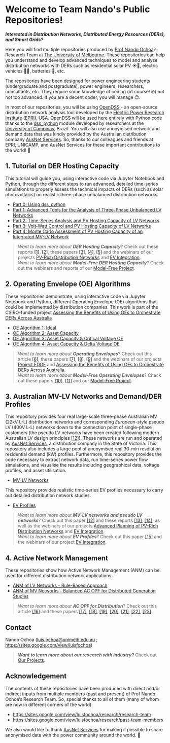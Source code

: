 # Welcome to Team Nando's Public Repositories!

***Interested in Distribution Networks, Distributed Energy Resources (DERs), and Smart Grids?***

Here you will find multiple repositories produced by [Prof Nando Ochoa](https://sites.google.com/view/luisfochoa)’s Research Team at [The University of Melbourne](https://electrical.eng.unimelb.edu.au/power-energy). These repositories can help you understand and develop advanced techniques to model and analyse distribution networks with DERs such as residential solar PV ☀️🏡, electric vehicles 🔌🚗, batteries 🔋, etc.

The repositories have been designed for power engineering students (undergraduate and postgraduate), power engineers, researchers, consultants, etc. They require some knowledge of coding (of course! 🤓) but not too advanced. If you are a decent coder, you will manage 😉.

In most of our repositories, you will be using [OpenDSS](https://www.epri.com/pages/sa/opendss) - an open-source distribution network analysis tool developed by the [Electric Power Research Institute (EPRI)](https://www.epri.com/), USA. OpenDSS will be used here entirely with Python code thanks to the [dss_python](https://github.com/dss-extensions/dss_python) module developed by researchers at the [University of Campinas](https://www.unicamp.br/unicamp/), Brazil. You will also use anonymised network and demand data that was kindly provided by the Australian distribution company [AusNet Services](https://www.ausnetservices.com.au/). So, thanks to our colleagues and friends at EPRI, UNICAMP, and AusNet Services for these important contributions to the world! 🙏

## 1. Tutorial on DER Hosting Capacity
This tutorial will guide you, using interactive code via Jupyter Notebook and Python, through the different steps to run advanced, detailed time-series simulations to properly assess the technical impacts of DERs (such as solar photovoltaics) on realistic three-phase unbalanced distribution networks.
- [Part 0: Using dss_python](https://github.com/Team-Nando/Tutorial-DERHostingCapacity-0-dss_python)
- [Part 1: Advanced Tools for the Analysis of Three-Phase Unbalanced LV Networks](https://github.com/Team-Nando/Tutorial-DERHostingCapacity-1-AdvancedTools_LV)
- [Part 2: Time-Series Analysis and PV Hosting Capacity of LV Networks](https://github.com/Team-Nando/Tutorial-DERHostingCapacity-2-TimeSeries_LV)
- [Part 3: Volt-Watt Control and PV Hosting Capacity of LV Networks](https://github.com/Team-Nando/Tutorial-DERHostingCapacity-3-VoltWatt_LV)
- [Part 4: Monte Carlo Assessment of PV Hosting Capacity of an Integrated MV-LV Network](https://github.com/Team-Nando/Tutorial-DERHostingCapacity-4-MonteCarlo_MV-LV)

> *Want to learn more about **DER Hosting Capacity***? Check out these reports [[1]](https://www.researchgate.net/publication/349312771_Deliverable_6_Consolidation_of_Findings_Final_Report), [[2]](https://www.researchgate.net/publication/360887067_Milestone_8_EV_Management_and_Time-of-Use_Tariff_Profiles), these papers [[3]](https://www.researchgate.net/publication/282539912_Probabilistic_impact_assessment_of_low_carbon_technologies_in_LV_distribution_systems), [[4]](https://www.researchgate.net/publication/362559464_Recommendations_for_the_Planning_of_PV-Rich_Distribution_Networks_An_Australian_Case_Study), [[5]](https://www.researchgate.net/publication/362243134_Assessing_the_EV_Hosting_Capacity_of_Australian_Urban_and_Rural_MV-LV_Networks) and the webinars of our projects [PV-Rich Distribution Networks](https://electrical.eng.unimelb.edu.au/power-energy/projects/project-edge) and [EV Integration](https://electrical.eng.unimelb.edu.au/power-energy/projects/ev-integration).<br>
> *Want to learn more about **Model-Free DER Hosting Capacity***? Check out the webinars and reports of our [Model-Free Project](https://electrical.eng.unimelb.edu.au/power-energy/projects/model-free-operating-envelopes).<br>

## 2. Operating Envelope (OE) Algorithms
These repositories demonstrate, using interactive code via Jupyter Notebook and Python, different Operating Envelope (OE) algorithms that could be implemented by distribution companies. This work is part of the CSIRO-funded project [Assessing the Benefits of Using OEs to Orchestrate DERs Across Australia](https://electrical.eng.unimelb.edu.au/power-energy/projects/assessing-the-benefits-of-OEs-across-Australia)
- [OE Algorithm 1: Ideal](https://github.com/Team-Nando/OE1-Ideal)
- [OE Algorithm 2: Asset Capacity](https://github.com/Team-Nando/OE2-Asset_Capacity)
- [OE Algorithm 3: Asset Capacity & Critical Voltage OE](https://github.com/Team-Nando/OE3-Asset_Capacity_Critical_V)
- [OE Algorithm 4: Asset Capacity & Delta Voltage OE](https://github.com/Team-Nando/OE4-Asset_Capacity_Delta_V)

> *Want to learn more about **Operating Envelopes***? Check out this article [[6]](https://www.nxtbook.com/nxtbooks/pes/powerenergy_070821/index.php#/p/52), these papers [[7]](https://www.researchgate.net/publication/351196031_Ensuring_Distribution_Network_Integrity_Using_Dynamic_Operating_Limits_for_Prosumers), [[8]](https://www.researchgate.net/publication/361412635_Using_OPF-Based_Operating_Envelopes_to_Facilitate_Residential_DER_Services), [[9]](https://www.researchgate.net/publication/371686444_Assessing_the_Pros_and_Cons_of_Different_Operating_Envelope_Implementations_Across_Australia) and the webinars of our projects [Project EDGE](https://electrical.eng.unimelb.edu.au/power-energy/projects/project-edge) and [Assessing the Benefits of Using OEs to Orchestrate DERs Across Australia](https://electrical.eng.unimelb.edu.au/power-energy/projects/assessing-the-benefits-of-OEs-across-Australia).<br>
> *Want to learn more about **Model-Free Operating Envelopes***? Check out these papers [[10]](https://www.researchgate.net/publication/366030346_Electrical_Model-Free_Voltage_Calculations_Using_Neural_Networks_and_Smart_Meter_Data), [[11]](https://www.researchgate.net/publication/373990780_From_Model-Driven_to_Model-Free_Comparisons_using_Real_Smart_Meter_Data_and_Real_Distribution_Network_from_Australia_Study) and our [Model-Free Project](https://electrical.eng.unimelb.edu.au/power-energy/projects/model-free-operating-envelopes).<br>

## 3. Australian MV-LV Networks and Demand/DER Profiles
This repository provides four real large-scale three-phase Australian MV (22kV L-L) distribution networks and corresponding _European-style_ pseudo LV (400V L-L) networks down to the connection point of single-phase customers (the pseudo LV networks have been created following modern Australian LV design principles [[12]](https://www.researchgate.net/publication/344346531_On_the_role_of_integrated_MV-LV_network_modelling_in_DER_studies)). These networks are run and operated by [AusNet Services](https://www.ausnetservices.com.au/), a distribution company in the State of Victoria. This repository also includes a large pool of anonymised real 30-min resolution residential demand (kW) profiles. Furthermore, this repository provides the code necessary to extract network data, run time-series power flow simulations, and visualise the results including geographical data, voltage profiles, and asset utilisation.

- [MV-LV Networks](https://github.com/Team-Nando/MV-LV-Networks)

This repository provides realistic time-series EV profiles necessary to carry out detailed distribution network studies.
- [EV Profiles](https://github.com/Team-Nando/EV-Demand-Profiles)

> *Want to learn more about **MV-LV networks and pseudo LV networks***? Check out this paper [[12]](https://www.researchgate.net/publication/344346531_On_the_role_of_integrated_MV-LV_network_modelling_in_DER_studies) and these reports [[13]](https://www.researchgate.net/publication/334458042_Deliverable_1_HV-LV_modelling_of_selected_HV_feeders), [[14]](https://www.researchgate.net/publication/354907164_Milestone_6_Network_Modelling_and_EV_Impact_Assessment), as well as the webinars of our projects [Advanced Planning of PV-Rich Distribution Networks](https://electrical.eng.unimelb.edu.au/power-energy/projects/pv-rich-distribution-networks) and [EV Integration](https://electrical.eng.unimelb.edu.au/power-energy/projects/ev-integration).<br>
> *Want to learn more about **EV Profiles***? Check out this paper [[15]](https://www.researchgate.net/publication/360936789_Producing_Realistic_EV_Demand_Profiles_for_Distribution_Network_Studies) and the webinars of our project [EV Integration](https://electrical.eng.unimelb.edu.au/power-energy/projects/ev-integration).<br>

## 4. Active Network Management
These repositories show how Active Network Management (ANM) can be used for different distribution network applications.
- [ANM of LV Networks - Rule-Based Approach](https://github.com/Team-Nando/ANM-of-LV-Networks-Rule-Based-Approach)
- [ANM of MV Networks - Balanced AC OPF for Distributed Generation Studies](https://github.com/Team-Nando/Balanced-AC-OPF-for-DG-Studies)

> *Want to learn more about **AC OPF for Distribution***? Check out this article [[16]](https://www.nxtbook.com/nxtbooks/pes/powerenergy_010220/index.php#/p/62) and these papers [[17]](https://www.researchgate.net/publication/224082932_Network_distributed_generation_capacity_analysis_using_OPF_with_voltage_step_constraints), [[18]](https://www.researchgate.net/publication/313344969_AC_OPF_for_smart_distribution_networks_An_efficient_and_robust_quadratic_approach), [[19]](https://www.researchgate.net/publication/340239922_On_the_Fairness_of_PV_Curtailment_Schemes_in_Residential_Distribution_Networks), [[20]](https://www.researchgate.net/publication/348676876_On_the_Implementation_of_OPF-Based_Setpoints_for_Active_Distribution_Networks), [[21]](https://www.researchgate.net/publication/336361185_Implementable_Three-Phase_OPF_Formulations_for_MV-LV_Distribution_Networks_MILP_and_MIQCP), [[22]](https://www.researchgate.net/publication/361412635_Using_OPF-Based_Operating_Envelopes_to_Facilitate_Residential_DER_Services), [[23]](https://www.researchgate.net/publication/346220786_Exploring_the_Use_of_an_ADMM-Based_Three-Phase_AC_OPF_in_PV-Rich_MV-LV_Networks).<br>

## Contact
Nando Ochoa (luis.ochoa@unimelb.edu.au ; https://sites.google.com/view/luisfochoa)
> ***Want to learn more about our research with industry?*** Check out [Our Projects](https://electrical.eng.unimelb.edu.au/power-energy/projects).<br>

## Acknowledgement
The contents of these repositories have been produced with direct and/or indirect inputs from multiple members (past and present) of Prof Nando Ochoa’s Research Team. So, special thanks to all of them (many of whom are now in different corners of the world).<br>
* https://sites.google.com/view/luisfochoa/research/research-team
* https://sites.google.com/view/luisfochoa/research/past-team-members
  
We also would like to thank [AusNet Services](https://www.ausnetservices.com.au/) for making it possible to share anonymised data with the power community around the world. 🙏
<!--
🧙 Remember, you can do mighty things with the power of [Markdown](https://docs.github.com/github/writing-on-github/getting-started-with-writing-and-formatting-on-github/basic-writing-and-formatting-syntax)
-->
